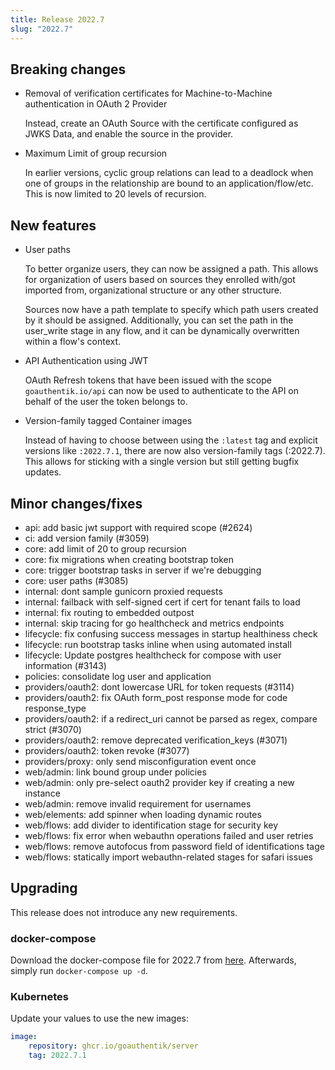 ```yaml
---
title: Release 2022.7
slug: "2022.7"
---
```


## Breaking changes

-   Removal of verification certificates for Machine-to-Machine authentication in OAuth 2 Provider

    Instead, create an OAuth Source with the certificate configured as JWKS Data, and enable the source in the provider.

-   Maximum Limit of group recursion

    In earlier versions, cyclic group relations can lead to a deadlock when one of groups in the relationship are bound to an application/flow/etc.
    This is now limited to 20 levels of recursion.

## New features

-   User paths

    To better organize users, they can now be assigned a path. This allows for organization of users based on sources they enrolled with/got imported from, organizational structure or any other structure.

    Sources now have a path template to specify which path users created by it should be assigned. Additionally, you can set the path in the user_write stage in any flow, and it can be dynamically overwritten within a flow's context.

-   API Authentication using JWT

    OAuth Refresh tokens that have been issued with the scope `goauthentik.io/api` can now be used to authenticate to the API on behalf of the user the token belongs to.

-   Version-family tagged Container images

    Instead of having to choose between using the `:latest` tag and explicit versions like `:2022.7.1`, there are now also version-family tags (:2022.7). This allows for sticking with a single version but still getting bugfix updates.

## Minor changes/fixes

-   api: add basic jwt support with required scope (#2624)
-   ci: add version family (#3059)
-   core: add limit of 20 to group recursion
-   core: fix migrations when creating bootstrap token
-   core: trigger bootstrap tasks in server if we're debugging
-   core: user paths (#3085)
-   internal: dont sample gunicorn proxied requests
-   internal: failback with self-signed cert if cert for tenant fails to load
-   internal: fix routing to embedded outpost
-   internal: skip tracing for go healthcheck and metrics endpoints
-   lifecycle: fix confusing success messages in startup healthiness check
-   lifecycle: run bootstrap tasks inline when using automated install
-   lifecycle: Update postgres healthcheck for compose with user information (#3143)
-   policies: consolidate log user and application
-   providers/oauth2: dont lowercase URL for token requests (#3114)
-   providers/oauth2: fix OAuth form_post response mode for code response_type
-   providers/oauth2: if a redirect_uri cannot be parsed as regex, compare strict (#3070)
-   providers/oauth2: remove deprecated verification_keys (#3071)
-   providers/oauth2: token revoke (#3077)
-   providers/proxy: only send misconfiguration event once
-   web/admin: link bound group under policies
-   web/admin: only pre-select oauth2 provider key if creating a new instance
-   web/admin: remove invalid requirement for usernames
-   web/elements: add spinner when loading dynamic routes
-   web/flows: add divider to identification stage for security key
-   web/flows: fix error when webauthn operations failed and user retries
-   web/flows: remove autofocus from password field of identifications tage
-   web/flows: statically import webauthn-related stages for safari issues

## Upgrading

This release does not introduce any new requirements.

### docker-compose

Download the docker-compose file for 2022.7 from [here](https://goauthentik.io/version/2022.7/docker-compose.yml). Afterwards, simply run `docker-compose up -d`.

### Kubernetes

Update your values to use the new images:

```yaml
image:
    repository: ghcr.io/goauthentik/server
    tag: 2022.7.1
```
